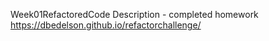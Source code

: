 Week01RefactoredCode
Description - completed homework 
https://dbedelson.github.io/refactorchallenge/

